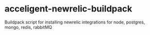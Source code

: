 # acceligent-newrelic-buildpack
Buildpack script for installing newrelic integrations for node, postgres, mongo, redis, rabbitMQ
